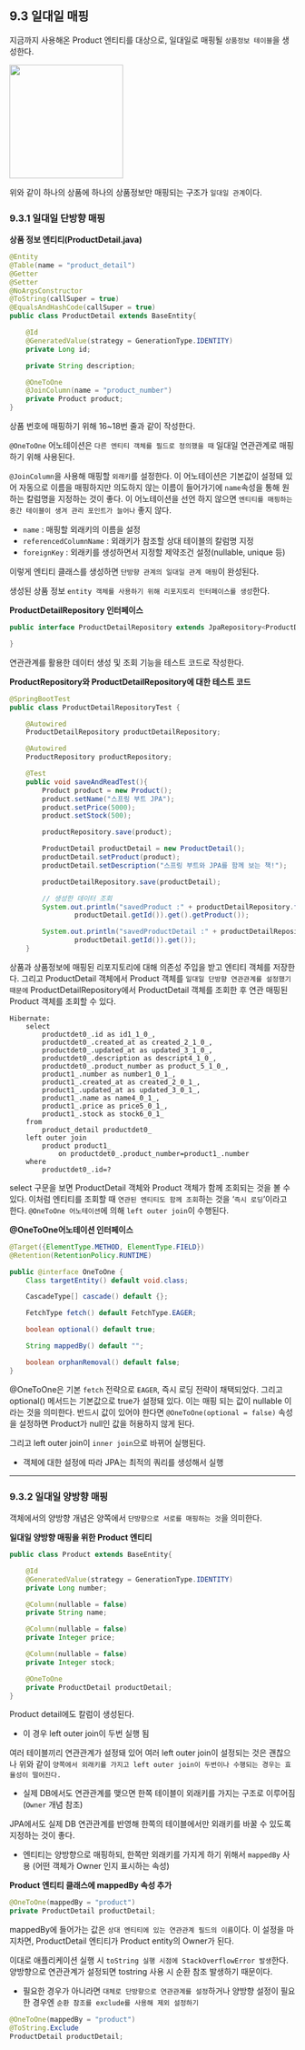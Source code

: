 ## 9.3 일대일 매핑

지금까지 사용해온 Product 엔티티를 대상으로, 일대일로 매핑될 `상품정보 테이블`을 생성한다.

<img src="https://velog.velcdn.com/images/dnrwhddk1/post/20f7b6ff-a7ca-4f43-a2cb-f2af32f71c22/image.png" weight=300 height=200/>

위와 같이 하나의 상품에 하나의 상품정보만 매핑되는 구조가 `일대일 관계`이다.

### 9.3.1 일대일 단방향 매핑

**상품 정보 엔티티(ProductDetail.java)**

```java
@Entity
@Table(name = "product_detail")
@Getter
@Setter
@NoArgsConstructor
@ToString(callSuper = true)
@EqualsAndHashCode(callSuper = true)
public class ProductDetail extends BaseEntity{

    @Id
    @GeneratedValue(strategy = GenerationType.IDENTITY)
    private Long id;

    private String description;

    @OneToOne
    @JoinColumn(name = "product_number")
    private Product product;
}
```

상품 번호에 매핑하기 위해 16~18번 줄과 같이 작성한다. 

`@OneToOne` 어노테이션은 `다른 엔티티 객체를 필드로 정의했을 때` 일대일 연관관계로 매핑하기 위해 사용된다. 

`@JoinColumn`을 사용해 매핑할 `외래키`를 설정한다. 이 어노테이션은 기본값이 설정돼 있어 자동으로 이름을 매핑하지만 의도하지 않는 이름이 들어가기에 `name`속성을 통해 원하는 칼럼명을 지정하는 것이 좋다. 이 어노테이션을 선언 하지 않으면 `엔티티를 매핑하는 중간 테이블이 생겨 관리 포인트가 늘어나` 좋지 않다.

- `name` : 매핑할 외래키의 이름을 설정
- `referencedColumnName` : 외래키가 참조할 상대 테이블의 칼럼명 지정
- `foreignKey` : 외래키를 생성하면서 지정할 제약조건 설정(nullable, unique 등)

이렇게 엔티티 클래스를 생성하면 `단방향 관계의 일대일 관계 매핑`이 완성된다.

생성된 상품 정보 `entity 객체를 사용하기 위해 리포지토리 인터페이스를 생성`한다.

**ProductDetailRepository 인터페이스**

```java
public interface ProductDetailRepository extends JpaRepository<ProductDetail, Long> {

}
```

연관관계를 활용한 데이터 생성 및 조회 기능을 테스트 코드로 작성한다.

**ProductRepository와 ProductDetailRepository에 대한 테스트 코드**

```java
@SpringBootTest
public class ProductDetailRepositoryTest {

    @Autowired
    ProductDetailRepository productDetailRepository;

    @Autowired
    ProductRepository productRepository;

    @Test
    public void saveAndReadTest(){
        Product product = new Product();
        product.setName("스프링 부트 JPA");
        product.setPrice(5000);
        product.setStock(500);

        productRepository.save(product);

        ProductDetail productDetail = new ProductDetail();
        productDetail.setProduct(product);
        productDetail.setDescription("스프링 부트와 JPA를 함께 보는 책!");

        productDetailRepository.save(productDetail);

        // 생성한 데이터 조회
        System.out.println("savedProduct :" + productDetailRepository.findById(
                productDetail.getId()).get().getProduct());

        System.out.println("savedProductDetail :" + productDetailRepository.findById(
                productDetail.getId()).get());
    }
```

상품과 상품정보에 매핑된 리포지토리에 대해 의존성 주입을 받고 엔티티 객체를 저장한다. 그리고 ProductDetail 객체에서 Product 객체를 `일대일 단방향 연관관계를 설정했기 때문에` ProductDetailRepository에서 ProductDetail 객체를 조회한 후 연관 매핑된 Product 객체를 조회할 수 있다.

```
Hibernate:
    select
        productdet0_.id as id1_1_0_,
        productdet0_.created_at as created_2_1_0_,
        productdet0_.updated_at as updated_3_1_0_,
        productdet0_.description as descript4_1_0_,
        productdet0_.product_number as product_5_1_0_,
        product1_.number as number1_0_1_,
        product1_.created_at as created_2_0_1_,
        product1_.updated_at as updated_3_0_1_,
        product1_.name as name4_0_1_,
        product1_.price as price5_0_1_,
        product1_.stock as stock6_0_1_
    from
        product_detail productdet0_
    left outer join
        product product1_
            on productdet0_.product_number=product1_.number
    where
        productdet0_.id=?
```

select 구문을 보면 ProductDetail 객체와 Product 객체가 함께 조회되는 것을 볼 수 있다. 이처럼 엔티티를 조회할 때 `연관된 엔티티도 함께 조회`하는 것을 ‘`즉시 로딩`’이라고 한다. `@OneToOne 어노테이션`에 의해 `left outer join`이 수행된다.

**@OneToOne어노테이션 인터페이스**

```java
@Target({ElementType.METHOD, ElementType.FIELD})
@Retention(RetentionPolicy.RUNTIME)

public @interface OneToOne {
    Class targetEntity() default void.class;

    CascadeType[] cascade() default {};

    FetchType fetch() default FetchType.EAGER;

    boolean optional() default true;

    String mappedBy() default "";

    boolean orphanRemoval() default false;
}
```

@OneToOne은 기본 `fetch` 전략으로 `EAGER`, 즉시 로딩 전략이 채택되었다. 그리고 optional() 메서드는 기본값으로 true가 설정돼 있다. 이는 매핑 되는 값이 nullable 이라는 것을 의미한다. 반드시 값이 있어야 한다면 `@OneToOne(optional = false)` 속성을 설정하면 Product가 null인 값을 허용하지 않게 된다.

그리고 left outer join이 `inner join`으로 바뀌어 실행된다.

- 객체에 대한 설정에 따라 JPA는 최적의 쿼리를 생성해서 실행

---

### 9.3.2 일대일 양방향 매핑

객체에서의 양방향 개념은 양쪽에서 `단방향으로 서로를 매핑하는 것`을 의미한다.

**일대일 양방향 매핑을 위한 Product 엔티티**

```java
public class Product extends BaseEntity{

    @Id
    @GeneratedValue(strategy = GenerationType.IDENTITY)
    private Long number;

    @Column(nullable = false)
    private String name;

    @Column(nullable = false)
    private Integer price;

    @Column(nullable = false)
    private Integer stock;

    @OneToOne
    private ProductDetail productDetail;
}

```

Product detail에도 칼럼이 생성된다.

- 이 경우 left outer join이 두번 실행 됨

여러 테이블끼리 연관관계가 설정돼 있어 여러 left outer join이 설정되는 것은 괜찮으나 위와 같이 `양쪽에서 외래키를 가지고 left outer join이 두번이나 수행되는 경우는 효율성이 떨어진다.`

- 실제 DB에서도 연관관계를 맺으면 한쪽 테이블이 외래키를 가지는 구조로 이루어짐 (`Owner` 개념 참조)

JPA에서도 실제 DB 연관관계를 반영해 한쪽의 테이블에서만 외래키를 바꿀 수 있도록 지정하는 것이 좋다.

- 엔티티는 양방향으로 매핑하되, 한쪽만 외래키를 가지게 하기 위해서 `mappedBy` 사용 (어떤 객체가 Owner 인지 표시하는 속성)

**Product 엔티티 클래스에 mappedBy 속성 추가**

```java
@OneToOne(mappedBy = "product")
private ProductDetail productDetail;
```

mappedBy에 들어가는 값은 `상대 엔티티에 있는 연관관계 필드의 이름`이다. 이 설정을 마지차면, ProductDetail 엔티티가 Product entity의 Owner가 된다.

이대로 애플리케이션 실행 시 `toString 실행 시점에 StackOverflowError 발생`한다. 양방향으로 연관관계가 설정되면 tostring 사용 시 순환 참조 발생하기 때문이다.

- 필요한 경우가 아니라면 `대체로 단방향으로 연관관계를 설정`하거나 양방향 설정이 필요한 경우엔 `순환 참조를 exclude를 사용해 제외 설정하기`

```java
@OneToOne(mappedBy = "product")
@ToString.Exclude
ProductDetail productDetail;
```